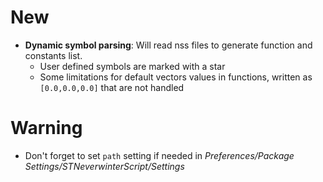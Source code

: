 
# New

- __Dynamic symbol parsing__: Will read nss files to generate function and constants list.
    + User defined symbols are marked with a star
    + Some limitations for default vectors values in functions, written as `[0.0,0.0,0.0]` that are not handled

# Warning

- Don't forget to set `path` setting if needed in _Preferences/Package Settings/STNeverwinterScript/Settings_